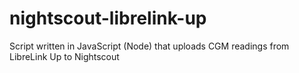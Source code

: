 # nightscout-librelink-up
Script written in JavaScript (Node) that uploads CGM readings from LibreLink Up to Nightscout
